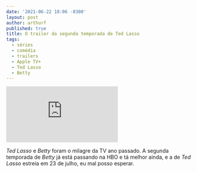 ```yaml
---
date: '2021-06-22 10:06 -0300'
layout: post
author: arthurf
published: true
title: O trailer da segunda temporada de Ted Lasso
tags:
  - séries
  - comédia
  - trailers
  - Apple TV+
  - Ted Lasso
  - Betty
---
```

<iframe class="full-width" src="https://www.youtube.com/embed/reP1gVGpFKo" title="YouTube video player" frameborder="0" allow="accelerometer; autoplay; clipboard-write; encrypted-media; gyroscope; picture-in-picture" allowfullscreen></iframe>

*Ted Lasso* e *Betty* foram o milagre da TV ano passado. A segunda temporada de *Betty* já está passando na HBO e tá melhor ainda, e a de *Ted Lasso* estreia em 23 de julho, eu mal posso esperar.
